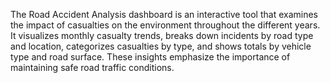 
The Road Accident Analysis dashboard is an interactive tool that examines the impact of casualties on the environment throughout the different years. It visualizes monthly casualty trends, breaks down incidents by road type and location, categorizes casualties by type, and shows totals by vehicle type and road surface. These insights emphasize the importance of maintaining safe road traffic conditions.